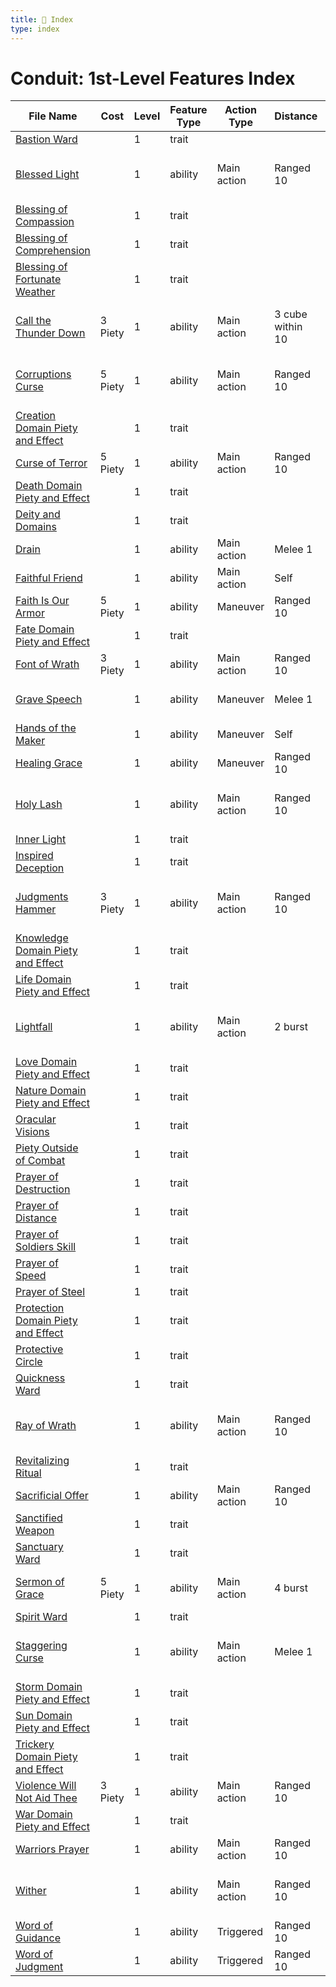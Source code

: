 ```yaml
---
title: 📑 Index
type: index
---
```


# Conduit: 1st-Level Features Index

| File Name                                                                           | Cost    | Level | Feature Type | Action Type | Distance         | Target                 |
| ----------------------------------------------------------------------------------- | ------- | ----- | ------------ | ----------- | ---------------- | ---------------------- |
| [Bastion Ward](../Bastion%20Ward)                                                   |         | 1     | trait        |             |                  |                        |
| [Blessed Light](../Blessed%20Light)                                                 |         | 1     | ability      | Main action | Ranged 10        | One creature or object |
| [Blessing of Compassion](../Blessing%20of%20Compassion)                             |         | 1     | trait        |             |                  |                        |
| [Blessing of Comprehension](../Blessing%20of%20Comprehension)                       |         | 1     | trait        |             |                  |                        |
| [Blessing of Fortunate Weather](../Blessing%20of%20Fortunate%20Weather)             |         | 1     | trait        |             |                  |                        |
| [Call the Thunder Down](../Call%20the%20Thunder%20Down)                             | 3 Piety | 1     | ability      | Main action | 3 cube within 10 | Each enemy in the area |
| [Corruptions Curse](../Corruptions%20Curse)                                         | 5 Piety | 1     | ability      | Main action | Ranged 10        | One creature or object |
| [Creation Domain Piety and Effect](../Creation%20Domain%20Piety%20and%20Effect)     |         | 1     | trait        |             |                  |                        |
| [Curse of Terror](../Curse%20of%20Terror)                                           | 5 Piety | 1     | ability      | Main action | Ranged 10        | One creature           |
| [Death Domain Piety and Effect](../Death%20Domain%20Piety%20and%20Effect)           |         | 1     | trait        |             |                  |                        |
| [Deity and Domains](../Deity%20and%20Domains)                                       |         | 1     | trait        |             |                  |                        |
| [Drain](../Drain)                                                                   |         | 1     | ability      | Main action | Melee 1          | One creature           |
| [Faithful Friend](../Faithful%20Friend)                                             |         | 1     | ability      | Main action | Self             | Self                   |
| [Faith Is Our Armor](../Faith%20Is%20Our%20Armor)                                   | 5 Piety | 1     | ability      | Maneuver    | Ranged 10        | Four allies            |
| [Fate Domain Piety and Effect](../Fate%20Domain%20Piety%20and%20Effect)             |         | 1     | trait        |             |                  |                        |
| [Font of Wrath](../Font%20of%20Wrath)                                               | 3 Piety | 1     | ability      | Main action | Ranged 10        | Special                |
| [Grave Speech](../Grave%20Speech)                                                   |         | 1     | ability      | Maneuver    | Melee 1          | One dead creature      |
| [Hands of the Maker](../Hands%20of%20the%20Maker)                                   |         | 1     | ability      | Maneuver    | Self             | Self                   |
| [Healing Grace](../Healing%20Grace)                                                 |         | 1     | ability      | Maneuver    | Ranged 10        | Self or one ally       |
| [Holy Lash](../Holy%20Lash)                                                         |         | 1     | ability      | Main action | Ranged 10        | One creature or object |
| [Inner Light](../Inner%20Light)                                                     |         | 1     | trait        |             |                  |                        |
| [Inspired Deception](../Inspired%20Deception)                                       |         | 1     | trait        |             |                  |                        |
| [Judgments Hammer](../Judgments%20Hammer)                                           | 3 Piety | 1     | ability      | Main action | Ranged 10        | One creature or object |
| [Knowledge Domain Piety and Effect](../Knowledge%20Domain%20Piety%20and%20Effect)   |         | 1     | trait        |             |                  |                        |
| [Life Domain Piety and Effect](../Life%20Domain%20Piety%20and%20Effect)             |         | 1     | trait        |             |                  |                        |
| [Lightfall](../Lightfall)                                                           |         | 1     | ability      | Main action | 2 burst          | Each enemy in the area |
| [Love Domain Piety and Effect](../Love%20Domain%20Piety%20and%20Effect)             |         | 1     | trait        |             |                  |                        |
| [Nature Domain Piety and Effect](../Nature%20Domain%20Piety%20and%20Effect)         |         | 1     | trait        |             |                  |                        |
| [Oracular Visions](../Oracular%20Visions)                                           |         | 1     | trait        |             |                  |                        |
| [Piety Outside of Combat](../Piety%20Outside%20of%20Combat)                         |         | 1     | trait        |             |                  |                        |
| [Prayer of Destruction](../Prayer%20of%20Destruction)                               |         | 1     | trait        |             |                  |                        |
| [Prayer of Distance](../Prayer%20of%20Distance)                                     |         | 1     | trait        |             |                  |                        |
| [Prayer of Soldiers Skill](../Prayer%20of%20Soldiers%20Skill)                       |         | 1     | trait        |             |                  |                        |
| [Prayer of Speed](../Prayer%20of%20Speed)                                           |         | 1     | trait        |             |                  |                        |
| [Prayer of Steel](../Prayer%20of%20Steel)                                           |         | 1     | trait        |             |                  |                        |
| [Protection Domain Piety and Effect](../Protection%20Domain%20Piety%20and%20Effect) |         | 1     | trait        |             |                  |                        |
| [Protective Circle](../Protective%20Circle)                                         |         | 1     | trait        |             |                  |                        |
| [Quickness Ward](../Quickness%20Ward)                                               |         | 1     | trait        |             |                  |                        |
| [Ray of Wrath](../Ray%20of%20Wrath)                                                 |         | 1     | ability      | Main action | Ranged 10        | One creature or object |
| [Revitalizing Ritual](../Revitalizing%20Ritual)                                     |         | 1     | trait        |             |                  |                        |
| [Sacrificial Offer](../Sacrificial%20Offer)                                         |         | 1     | ability      | Main action | Ranged 10        | One creature           |
| [Sanctified Weapon](../Sanctified%20Weapon)                                         |         | 1     | trait        |             |                  |                        |
| [Sanctuary Ward](../Sanctuary%20Ward)                                               |         | 1     | trait        |             |                  |                        |
| [Sermon of Grace](../Sermon%20of%20Grace)                                           | 5 Piety | 1     | ability      | Main action | 4 burst          | Each ally in the area  |
| [Spirit Ward](../Spirit%20Ward)                                                     |         | 1     | trait        |             |                  |                        |
| [Staggering Curse](../Staggering%20Curse)                                           |         | 1     | ability      | Main action | Melee 1          | One creature or object |
| [Storm Domain Piety and Effect](../Storm%20Domain%20Piety%20and%20Effect)           |         | 1     | trait        |             |                  |                        |
| [Sun Domain Piety and Effect](../Sun%20Domain%20Piety%20and%20Effect)               |         | 1     | trait        |             |                  |                        |
| [Trickery Domain Piety and Effect](../Trickery%20Domain%20Piety%20and%20Effect)     |         | 1     | trait        |             |                  |                        |
| [Violence Will Not Aid Thee](../Violence%20Will%20Not%20Aid%20Thee)                 | 3 Piety | 1     | ability      | Main action | Ranged 10        | One creature           |
| [War Domain Piety and Effect](../War%20Domain%20Piety%20and%20Effect)               |         | 1     | trait        |             |                  |                        |
| [Warriors Prayer](../Warriors%20Prayer)                                             |         | 1     | ability      | Main action | Ranged 10        | One creature           |
| [Wither](../Wither)                                                                 |         | 1     | ability      | Main action | Ranged 10        | One creature or object |
| [Word of Guidance](../Word%20of%20Guidance)                                         |         | 1     | ability      | Triggered   | Ranged 10        | One ally               |
| [Word of Judgment](../Word%20of%20Judgment)                                         |         | 1     | ability      | Triggered   | Ranged 10        | One ally               |
